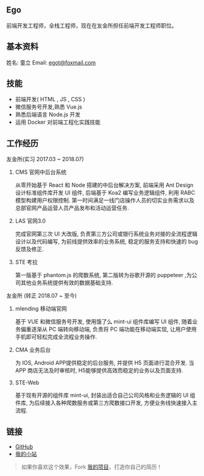 Ego
----
前端开发工程师，全栈工程师，现在在友金所担任前端开发工程师职位。

基本资料
----
姓名: 童立
Email: egot@foxmail.com

技能
----

* 前端开发( HTML , JS , CSS )
* 微信服务号开发,熟悉 Vue.js
* 熟悉后端语言 Node.js 开发
* 运用 Docker 对前端工程化实践技能

工作经历
----
友金所(实习 2017.03 ~ 2018.07)

1. CMS 官网中后台系统

   从零开始基于 React 和 Node 搭建的中后台解决方案, 前端采用 Ant Design 设计标准组件库开发 UI 组件, 后端基于 Koa2 编写业务逻辑组件, 利用 RABC 模型构建用户权限控制. 第一时间满足一线门店操作人员的切实业务需求以及总部官网产品运营人员产品发布和活动运营任务.

2. LAS 官网3.0

   完成官网第三次 UI 大改版, 负责第三方公司或银行系统业务对接的全流程逻辑设计以及代码编写, 为前线提供效率的业务系统, 稳定的服务支持和快速的 bug 反馈及修正.

3. STE 考拉

   第一版基于 phantom.js 的爬数系统, 第二版转为谷歌开源的 puppeteer ,为公司其他业务系统提供有效的数据基础支持. 

友金所 (转正 2018.07 ~ 至今)

1. mlending 移动端官网

   基于 VUE 和微信服务号开发, 使用饿了么 mint-ui 组件库编写 UI 组件, 随着业务偏重逐渐从 PC 端转向移动端, 负责将 PC 端功能在移动端实现, 让用户使用手机即可轻松完成全流程业务操作.

2. CMA 业务后台

   为 IOS, Android APP提供稳定的后台服务, 并提供 H5 页面进行混合开发. 当 APP 商店无法及时审核时, H5能够提供高效而稳定的业务以及页面支持.

3. STE-Web

   基于现有开源的组件库 mint-ui, 封装出适合自己公司风格和业务逻辑的 UI 组件库, 为后续接入各种爬数服务或第三方爬数接口开发, 方便业务线快速接入主流程.

链接
----

* [GitHub](https://github.com/ryanZiegler)
* [我的小站](https://iiamego.com)

> 如果你喜欢这个效果，Fork [我的项目](https://github.com/ryanZiegler/resume)，打造你自己的简历！
